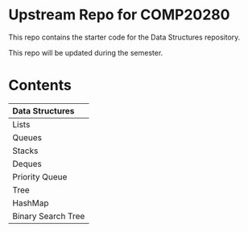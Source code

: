 # Upstream Repo for COMP20280

This repo contains the starter code for the Data Structures repository.

This repo will be updated during the semester.

# Contents

|Data Structures    | 
|:-----------------|
|Lists              |     
|Queues             |     
|Stacks             |  
|Deques             |  
|Priority Queue     |  
|Tree               |  
|HashMap            |  
|Binary Search Tree |  
